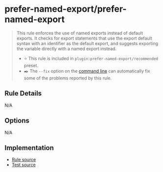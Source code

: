 # prefer-named-export/prefer-named-export
> This rule enforces the use of named exports instead of default exports. It checks for export statements that use the export default syntax with an identifier as the default export, and suggests exporting the variable directly with a named export instead.
> - ⭐️ This rule is included in `plugin:prefer-named-export/recommended` preset.
> - ✒️ The `--fix` option on the [command line](https://eslint.org/docs/user-guide/command-line-interface#fixing-problems) can automatically fix some of the problems reported by this rule.

## Rule Details

N/A

## Options

N/A

## Implementation

- [Rule source](../../src/rules/prefer-named-export.ts)
- [Test source](../../tests/rules/prefer-named-export.test.ts)
